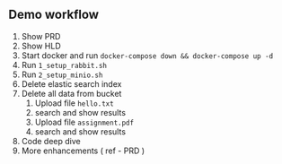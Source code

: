 
## Demo workflow 
1. Show PRD
2. Show HLD
3. Start docker and run   `docker-compose down && docker-compose up -d`
1. Run `1_setup_rabbit.sh`
2. Run `2_setup_minio.sh`
1. Delete elastic search index
1. Delete all data from bucket 
   1. Upload file `hello.txt`
   2. search and show results
   3. Upload file `assignment.pdf`
   4. search and show results
1. Code deep dive
2. More enhancements ( ref - PRD )
